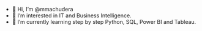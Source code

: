 - 👋 Hi, I’m @mmachudera
- 👀 I’m interested in IT and Business Intelligence.
- 🌱 I’m currently learning step by step Python, SQL, Power BI and Tableau.


<!---
mmachudera/mmachudera is a ✨ special ✨ repository because its `README.md` (this file) appears on your GitHub profile.
You can click the Preview link to take a look at your changes.
--->
